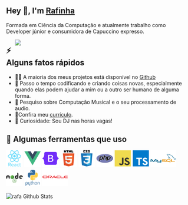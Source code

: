 

<h2>Hey 👋, I'm <a href="https://rafinhadufluxo.github.io/">Rafinha</a></h2>
<p>Formada em Ciência da Computação e atualmente trabalho como Developer júnior e consumidora de Capuccino expresso.
</p>


<img align="right" src="https://media.giphy.com/media/9gISqB3tncMmY/giphy.gif" width="480" />
<h2>⚡️ Alguns fatos rápidos</h2>
<ul>
    <li>👨‍💻 A maioria dos meus projetos está disponível no <a href="https://github.com/rafinhadufluxo">Github</a></li>	   
    <li>💬 Passo o tempo codificando e criando coisas novas, especialmente quando elas podem ajudar a mim ou a outro ser humano de alguma forma.</li>	    
    <li> 🔎 Pesquiso sobre Computação Musical e o seu processamento de audio.</li>	    	    <li>📙Confira meu <a href="https://rafinhadufluxo.github.io/">currículo</a>.</li>
    <li>🎉 Curiosidade: Sou DJ nas horas vagas!</li>	  
</ul>	</ul>


<h2>🚀 Algumas ferramentas que uso</h2>
<p align="left">
    <img src="https://raw.githubusercontent.com/devicons/devicon/master/icons/react/react-original-wordmark.svg" alt="react" width="45" height="45" />
    <img src="https://raw.githubusercontent.com/devicons/devicon/master/icons/vuejs/vuejs-original.svg" alt="Vue" width="45" height="45" />
    <img src="https://raw.githubusercontent.com/devicons/devicon/master/icons/bootstrap/bootstrap-plain.svg" alt="bootstrap" width="45" height="45" />
    <img src="https://raw.githubusercontent.com/devicons/devicon/master/icons/html5/html5-original-wordmark.svg" alt="html5" width="45" height="45" />
    <img src="https://raw.githubusercontent.com/devicons/devicon/master/icons/css3/css3-original-wordmark.svg" alt="css3" width="45" height="45" />
    <img src="https://raw.githubusercontent.com/devicons/devicon/master/icons/php/php-original.svg" alt="php" width="45" height="45" />
    <img src="https://raw.githubusercontent.com/devicons/devicon/master/icons/javascript/javascript-original.svg" alt="javascript" width="45" height="45" />
    <img src="https://raw.githubusercontent.com/devicons/devicon/master/icons/typescript/typescript-original.svg" alt="typescript" width="45" height="45" />
    <img src="https://raw.githubusercontent.com/devicons/devicon/master/icons/mysql/mysql-original-wordmark.svg" alt="mysql" width="70" height="45" />
    <img src="https://raw.githubusercontent.com/devicons/devicon/master/icons/nodejs/nodejs-original-wordmark.svg" alt="nodejs" width="45" height="45" />
    <img src="https://raw.githubusercontent.com/devicons/devicon/master/icons/python/python-original-wordmark.svg" alt="python" width="45" height="45" />
    <img src="https://raw.githubusercontent.com/devicons/devicon/master/icons/oracle/oracle-original.svg" alt="oracle" width="70" height="50" />
    
</p>


<img align="center" src="https://github-readme-stats.vercel.app/api?username=rafinhadufluxo&show_icons=true&hide_border=true" alt="rafa Github Stats">

